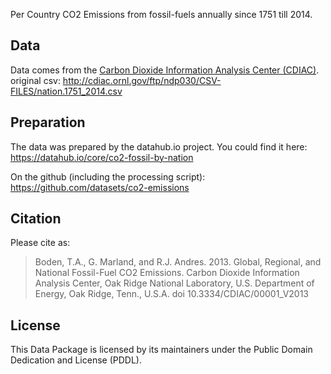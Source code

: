 Per Country CO2 Emissions from fossil-fuels annually since 1751 till 2014.

## Data
Data comes from the [Carbon Dioxide Information Analysis Center (CDIAC)][cdiac].
original csv: http://cdiac.ornl.gov/ftp/ndp030/CSV-FILES/nation.1751_2014.csv

<FlatUiTable url="https://raw.githubusercontent.com/luccasmmg/climate-change-data/main/co2-fossil-by-nation/data/fossil-fuel-co2-emissions-by-nation_csv.csv" />

## Preparation
The data was prepared by the datahub.io project. You could find it here:  
https://datahub.io/core/co2-fossil-by-nation  

On the github (including the processing script):   
https://github.com/datasets/co2-emissions

[cdiac]: http://cdiac.esd.ornl.gov/

## Citation

Please cite as:

> Boden, T.A., G. Marland, and R.J. Andres. 2013. Global, Regional, and
> National Fossil-Fuel CO2 Emissions. Carbon Dioxide Information Analysis
> Center, Oak Ridge National Laboratory, U.S. Department of Energy, Oak Ridge,
> Tenn., U.S.A. doi 10.3334/CDIAC/00001_V2013

## License 
This Data Package is licensed by its maintainers under the Public Domain Dedication and License (PDDL).
